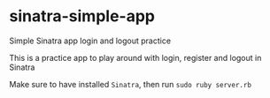 # sinatra-simple-app
Simple Sinatra app login and logout practice

This is a practice app to play around with login, register and logout in Sinatra

Make sure to have installed `Sinatra`, then run `sudo ruby server.rb`
